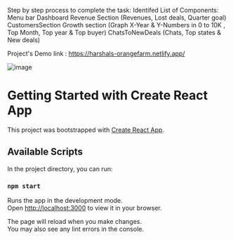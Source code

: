 

Step by step process to complete the task:
Identifed List of Components:
Menu bar
Dashboard
Revenue Section (Revenues, Lost deals, Quarter goal)
CustomersSection
Growth section (Graph X-Year & Y-Numbers in 0 to 10K , Top Month, Top year & Top buyer)
ChatsToNewDeals (Chats, Top states & New deals)


Project's Demo link : https://harshals-orangefarm.netlify.app/

![image](https://github.com/harshalgangurde44/orange-farm-dashboard/assets/125290125/f90cf629-518d-42d4-863b-c04d899d4348)


# Getting Started with Create React App

This project was bootstrapped with [Create React App](https://github.com/facebook/create-react-app).

## Available Scripts

In the project directory, you can run:

### `npm start`

Runs the app in the development mode.\
Open [http://localhost:3000](http://localhost:3000) to view it in your browser.

The page will reload when you make changes.\
You may also see any lint errors in the console.

